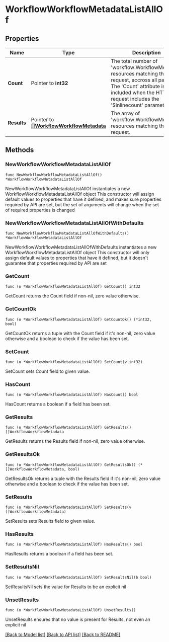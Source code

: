 # WorkflowWorkflowMetadataListAllOf

## Properties

Name | Type | Description | Notes
------------ | ------------- | ------------- | -------------
**Count** | Pointer to **int32** | The total number of &#39;workflow.WorkflowMetadata&#39; resources matching the request, accross all pages. The &#39;Count&#39; attribute is included when the HTTP GET request includes the &#39;$inlinecount&#39; parameter. | [optional] 
**Results** | Pointer to [**[]WorkflowWorkflowMetadata**](workflow.WorkflowMetadata.md) | The array of &#39;workflow.WorkflowMetadata&#39; resources matching the request. | [optional] 

## Methods

### NewWorkflowWorkflowMetadataListAllOf

`func NewWorkflowWorkflowMetadataListAllOf() *WorkflowWorkflowMetadataListAllOf`

NewWorkflowWorkflowMetadataListAllOf instantiates a new WorkflowWorkflowMetadataListAllOf object
This constructor will assign default values to properties that have it defined,
and makes sure properties required by API are set, but the set of arguments
will change when the set of required properties is changed

### NewWorkflowWorkflowMetadataListAllOfWithDefaults

`func NewWorkflowWorkflowMetadataListAllOfWithDefaults() *WorkflowWorkflowMetadataListAllOf`

NewWorkflowWorkflowMetadataListAllOfWithDefaults instantiates a new WorkflowWorkflowMetadataListAllOf object
This constructor will only assign default values to properties that have it defined,
but it doesn't guarantee that properties required by API are set

### GetCount

`func (o *WorkflowWorkflowMetadataListAllOf) GetCount() int32`

GetCount returns the Count field if non-nil, zero value otherwise.

### GetCountOk

`func (o *WorkflowWorkflowMetadataListAllOf) GetCountOk() (*int32, bool)`

GetCountOk returns a tuple with the Count field if it's non-nil, zero value otherwise
and a boolean to check if the value has been set.

### SetCount

`func (o *WorkflowWorkflowMetadataListAllOf) SetCount(v int32)`

SetCount sets Count field to given value.

### HasCount

`func (o *WorkflowWorkflowMetadataListAllOf) HasCount() bool`

HasCount returns a boolean if a field has been set.

### GetResults

`func (o *WorkflowWorkflowMetadataListAllOf) GetResults() []WorkflowWorkflowMetadata`

GetResults returns the Results field if non-nil, zero value otherwise.

### GetResultsOk

`func (o *WorkflowWorkflowMetadataListAllOf) GetResultsOk() (*[]WorkflowWorkflowMetadata, bool)`

GetResultsOk returns a tuple with the Results field if it's non-nil, zero value otherwise
and a boolean to check if the value has been set.

### SetResults

`func (o *WorkflowWorkflowMetadataListAllOf) SetResults(v []WorkflowWorkflowMetadata)`

SetResults sets Results field to given value.

### HasResults

`func (o *WorkflowWorkflowMetadataListAllOf) HasResults() bool`

HasResults returns a boolean if a field has been set.

### SetResultsNil

`func (o *WorkflowWorkflowMetadataListAllOf) SetResultsNil(b bool)`

 SetResultsNil sets the value for Results to be an explicit nil

### UnsetResults
`func (o *WorkflowWorkflowMetadataListAllOf) UnsetResults()`

UnsetResults ensures that no value is present for Results, not even an explicit nil

[[Back to Model list]](../README.md#documentation-for-models) [[Back to API list]](../README.md#documentation-for-api-endpoints) [[Back to README]](../README.md)



